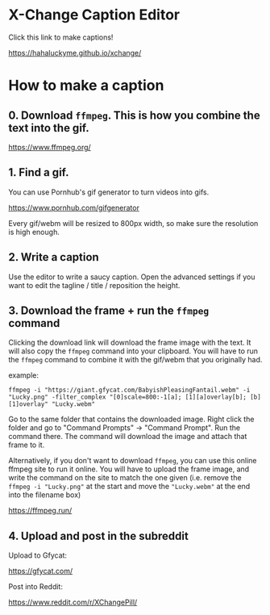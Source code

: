 # X-Change Caption Editor

Click this link to make captions!

https://hahaluckyme.github.io/xchange/

# How to make a caption
## 0. Download `ffmpeg`. This is how you combine the text into the gif.

https://www.ffmpeg.org/

## 1. Find a gif.

You can use Pornhub's gif generator to turn videos into gifs.

https://www.pornhub.com/gifgenerator

Every gif/webm will be resized to 800px width, so make sure the resolution is high enough.

## 2. Write a caption

Use the editor to write a saucy caption. Open the advanced settings if you want to edit the tagline / title / reposition the height.

## 3. Download the frame + run the `ffmpeg` command

Clicking the download link will download the frame image with the text. It will also copy the `ffmpeg` command into your clipboard. You will have to run the `ffmpeg` command to combine it with the gif/webm that you originally had.

example:
```
ffmpeg -i "https://giant.gfycat.com/BabyishPleasingFantail.webm" -i "Lucky.png" -filter_complex "[0]scale=800:-1[a]; [1][a]overlay[b]; [b][1]overlay" "Lucky.webm"
```

Go to the same folder that contains the downloaded image. Right click the folder and go to "Command Prompts" -> "Command Prompt". Run the command there. The command will download the image and attach that frame to it.

Alternatively, if you don't want to download `ffmpeg`, you can use this online ffmpeg site to run it online. You will have to upload the frame image, and write the command on the site to match the one given (i.e. remove the `ffmpeg -i "Lucky.png"` at the start and move the `"Lucky.webm"` at the end into the filename box)

https://ffmpeg.run/

## 4. Upload and post in the subreddit
Upload to Gfycat:

https://gfycat.com/

Post into Reddit:

https://www.reddit.com/r/XChangePill/

